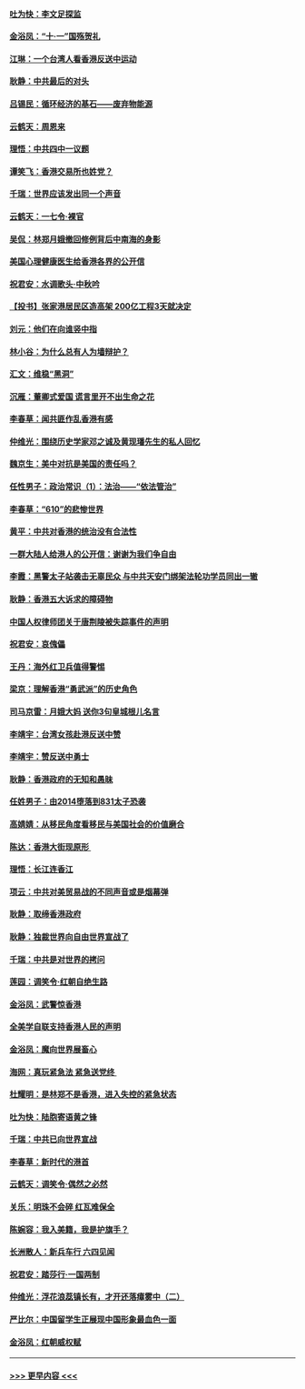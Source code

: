 #### [吐为快：李文足探监](../pages/nsc993/n11509622.md?t=09091333) 
#### [金浴凤：“十‧一”国殇贺礼](../pages/nsc993/n11509593.md?t=09091333) 
#### [江琳：一个台湾人看香港反送中运动](../pages/nsc993/n11509211.md?t=09091333) 
#### [耿静：中共最后的对头](../pages/nsc993/n11508308.md?t=09091333) 
#### [吕锡民：循环经济的基石——废弃物能源](../pages/nsc993/n11508212.md?t=09091333) 
#### [云鹤天：周恩来](../pages/nsc993/n11508055.md?t=09091333) 
#### [理悟：中共四中一议题](../pages/nsc993/n11507782.md?t=09091333) 
#### [谭笑飞：香港交易所也姓党？](../pages/nsc993/n11507753.md?t=09091333) 
#### [千瑞：世界应该发出同一个声音](../pages/nsc993/n11507290.md?t=09091333) 
#### [云鹤天：一七令‧裸官](../pages/nsc993/n11507177.md?t=09091333) 
#### [吴侃：林郑月娥撤回修例背后中南海的身影](../pages/nsc993/n11506876.md?t=09091333) 
#### [美国心理健康医生给香港各界的公开信](../pages/nsc993/n11506809.md?t=09091333) 
#### [祝君安：水调歌头‧中秋吟](../pages/nsc993/n11506758.md?t=09091333) 
#### [【投书】张家港居民区造高架 200亿工程3天就决定](../pages/nsc993/n11506682.md?t=09091333) 
#### [刘元：他们在向谁竖中指](../pages/nsc993/n11505384.md?t=09091333) 
#### [林小谷：为什么总有人为墙辩护？](../pages/nsc993/n11505226.md?t=09091333) 
#### [汇文：维稳“黑洞”](../pages/nsc993/n11504347.md?t=09091333) 
#### [沉雁：董卿式爱国 谎言里开不出生命之花](../pages/nsc993/n11503215.md?t=09091333) 
#### [李春草：闻共匪作乱香港有感](../pages/nsc993/n11503072.md?t=09091333) 
#### [仲维光：围绕历史学家邓之诚及黄现璠先生的私人回忆](../pages/nsc993/n11501330.md?t=09091333) 
#### [魏京生：美中对抗是美国的责任吗？](../pages/nsc993/n11500723.md?t=09091333) 
#### [任性男子：政治常识（1）：法治——“依法管治”](../pages/nsc993/n11500791.md?t=09091333) 
#### [李春草：“610”的悲惨世界](../pages/nsc993/n11501141.md?t=09091333) 
#### [黄平：中共对香港的统治没有合法性](../pages/nsc993/n11499473.md?t=09091333) 
#### [一群大陆人给港人的公开信：谢谢为我们争自由](../pages/nsc993/n11500402.md?t=09091333) 
#### [李霞：黑警太子站袭击无辜民众 与中共天安门绑架法轮功学员同出一辙](../pages/nsc993/n11499805.md?t=09091333) 
#### [耿静：香港五大诉求的障碍物](../pages/nsc993/n11497578.md?t=09091333) 
#### [中国人权律师团关于唐荆陵被失踪事件的声明](../pages/nsc993/n11500014.md?t=09091333) 
#### [祝君安：哀傀儡](../pages/nsc993/n11499776.md?t=09091333) 
#### [王丹：海外红卫兵值得警惕](../pages/nsc993/n11498138.md?t=09091333) 
#### [梁京：理解香港“勇武派”的历史角色](../pages/nsc993/n11498006.md?t=09091333) 
#### [司马京雷：月娥大妈  送你3句皇城根儿名言](../pages/nsc993/n11497885.md?t=09091333) 
#### [李靖宇：台湾女孩赴港反送中赞](../pages/nsc993/n11497721.md?t=09091333) 
#### [李靖宇：赞反送中勇士](../pages/nsc993/n11497452.md?t=09091333) 
#### [耿静：香港政府的无知和愚昧](../pages/nsc993/n11494238.md?t=09091333) 
#### [任姓男子：由2014堕落到831太子恐袭](../pages/nsc993/n11496683.md?t=09091333) 
#### [高婧婧：从移民角度看移民与美国社会的价值磨合](../pages/nsc993/n11495757.md?t=09091333) 
#### [陈达：香港大街现原形 ](../pages/nsc993/n11495441.md?t=09091333) 
#### [理悟：长江连香江](../pages/nsc993/n11495377.md?t=09091333) 
#### [项云：中共对美贸易战的不同声音或是烟幕弹](../pages/nsc993/n11494929.md?t=09091333) 
#### [耿静：取缔香港政府](../pages/nsc993/n11494218.md?t=09091333) 
#### [耿静：独裁世界向自由世界宣战了](../pages/nsc993/n11494190.md?t=09091333) 
#### [千瑞：中共是对世界的拷问](../pages/nsc993/n11493021.md?t=09091333) 
#### [莲园：调笑令‧红朝自绝生路](../pages/nsc993/n11493011.md?t=09091333) 
#### [金浴凤：武警惊香港](../pages/nsc993/n11492994.md?t=09091333) 
#### [全美学自联支持香港人民的声明](../pages/nsc993/n11492630.md?t=09091333) 
#### [金浴凤：魔向世界展畜心](../pages/nsc993/n11492599.md?t=09091333) 
#### [海网：真玩紧急法 紧急送党终 ](../pages/nsc993/n11492535.md?t=09091333) 
#### [杜耀明：是林郑不是香港，进入失控的紧急状态](../pages/nsc993/n11491420.md?t=09091333) 
#### [吐为快：陆胞寄语黄之锋](../pages/nsc993/n11491117.md?t=09091333) 
#### [千瑞：中共已向世界宣战](../pages/nsc993/n11490123.md?t=09091333) 
#### [李春草：新时代的港首](../pages/nsc993/n11489864.md?t=09091333) 
#### [云鹤天：调笑令·偶然之必然](../pages/nsc993/n11489701.md?t=09091333) 
#### [关乐：明珠不会碎 红瓦难保全](../pages/nsc993/n11489647.md?t=09091333) 
#### [陈婉容：我入美籍，我是护旗手？](../pages/nsc993/n11487908.md?t=09091333) 
#### [长洲散人：新兵车行 六四见闻](../pages/nsc993/n11487729.md?t=09091333) 
#### [祝君安：踏莎行‧一国两制](../pages/nsc993/n11487699.md?t=09091333) 
#### [仲维光：浮花浪蕊镇长有，才开还落瘴雾中（二）](../pages/nsc993/n11483286.md?t=09091333) 
#### [严比尔：中国留学生正展现中国形象最血色一面](../pages/nsc993/n11485145.md?t=09091333) 
#### [金浴凤：红朝威权赋](../pages/nsc993/n11485191.md?t=09091333) 

----
#### [ >>> 更早内容 <<< ](../indexes/nsc993-earlier.md)
